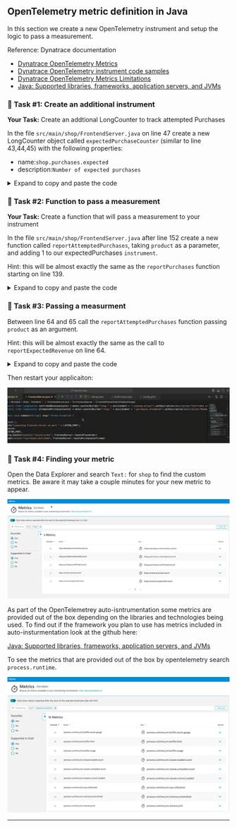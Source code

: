 ## OpenTelemetry metric definition in Java

In this section we create a new OpenTelemetry instrument and setup the logic to pass a measurement. 

Reference: Dynatrace documentation
- [Dynatrace OpenTelemetry Metrics](https://docs.dynatrace.com/docs/shortlink/otel-overview-metrics)
- [Dynatrace OpenTelemetry instrument code samples](https://docs.dynatrace.com/docs/shortlink/opentelemetry-instrument-examples)
- [Dynatrace OpenTelemetry Metrics Limitations](https://docs.dynatrace.com/docs/shortlink/opentelemetry-metrics-limitations)
- [Java: Supported libraries, frameworks, application servers, and JVMs](https://github.com/open-telemetry/opentelemetry-java-instrumentation/blob/main/docs/supported-libraries.md#supported-libraries-frameworks-application-servers-and-jvms)


### 📌 Task #1: Create an additional instrument

**Your Task:** Create an addtional LongCounter to track attempted Purchases

In the file `src/main/shop/FrontendServer.java` on line 47 create a new LongCounter object called `expectedPurchaseCounter` (similar to line 43,44,45) with the following properties:
- name:`shop.purchases.expected`
- description:`Number of expected purchases`

<details>
  <summary>Expand to copy and paste the code</summary>

  ```java
private static final LongCounter attemptedPurchasesCounter = meter.counterBuilder("shop.purchases.attempted").setDescription("Attempted number of purchases").build();
  ```
</details>

### 📌 Task #2: Function to pass a measurement 

**Your Task:** Create a function that will pass a measurement to your instrument 

In the file `src/main/shop/FrontendServer.java` after line 152 create a new function called `reportAttemptedPurchases`, taking `product` as a parameter, and adding 1 to our expectedPurchases `instrument`.

Hint: this will be almost exactly the same as the `reportPurchases` function starting on line 139. 

<details>
  <summary>Expand to copy and paste the code</summary>

  ```java
	private static void reportAttemptedPurchases(Product product) {
		Attributes attributes = Attributes.of(AttributeKey.stringKey("product"), product.getName());
		attemptedPurchasesCounter.add(1, attributes);
	}
  ```
</details>


### 📌 Task #3: Passing a measurment 

Between line 64 and 65 call the `reportAttemptedPurchases` function passing `product` as an argument. 

Hint: this will be almost exactly the same as the call to `reportExpectedRevenue` on line 64. 

<details>
  <summary>Expand to copy and paste the code</summary>

```java
reportAttemptedPurchases(product);
```
Seen inline:
  ```diff
	public static String handlePlaceOrder(HttpExchange exchange) throws Exception {
		// log.info("Placing order");
		Product product = Product.random();
		String productID = product.getID();
		reportExpectedRevenue(product);
+	reportAttemptedPurchases(product);
		try (Connection con = Database.getConnection(10, TimeUnit.SECONDS)) {
			try (Statement stmt = con.createStatement()) {
				stmt.executeUpdate("INSERT INTO orders VALUES (" + productID + ")");
			}
		}
		validateCreditCard(product);
		return checkInventory(product);
	}
  ```
</details>

Then restart your applicaiton:

![Settings](../../../assets/images/03-01-restart_app.gif)

<gif of restarting application >

### 📌 Task #4: Finding your metric

Open the Data Explorer and search `Text:` for `shop` to find the custom metrics. Be aware it may take a couple minutes for your new metric to appear.

![Settings](../../../assets/images/03-01-Metrics.png)

As part of the OpenTelemetrey auto-isntrumentation some metrics are provided out of the box depending on the libraries and technologies being used. To find out if the framework you plan to use has metrics included in auto-insturmentation look at the github here:

[Java: Supported libraries, frameworks, application servers, and JVMs](https://github.com/open-telemetry/opentelemetry-java-instrumentation/blob/main/docs/supported-libraries.md#supported-libraries-frameworks-application-servers-and-jvms)

To see the metrics that are provided out of the box by opentelemetry search `process.runtime`. 

![Settings](../../../assets/images/03-01-metric_process_runtime.png)

---

